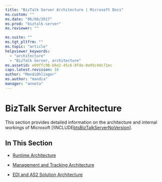 ```yaml
---
title: "BizTalk Server Architecture | Microsoft Docs"
ms.custom: ""
ms.date: "06/08/2017"
ms.prod: "biztalk-server"
ms.reviewer: ""

ms.suite: ""
ms.tgt_pltfrm: ""
ms.topic: "article"
helpviewer_keywords: 
  - "architecture"
  - "BizTalk Server, architecture"
ms.assetid: e09ffc98-b6e2-45c6-8fde-0e95c4dc71ec
caps.latest.revision: 16
author: "MandiOhlinger"
ms.author: "mandia"
manager: "anneta"
---
```

# BizTalk Server Architecture
This section provides detailed information on the architecture and internal workings of Microsoft [!INCLUDE[btsBizTalkServerNoVersion](../includes/btsbiztalkservernoversion-md.md)].  
  
## In This Section  
  
-   [Runtime Architecture](../core/runtime-architecture.md)  
  
-   [Management and Tracking Architecture](../core/management-and-tracking-architecture.md)  
  
-   [EDI and AS2 Solution Architecture](../core/edi-and-as2-solution-architecture.md)  
  

   
